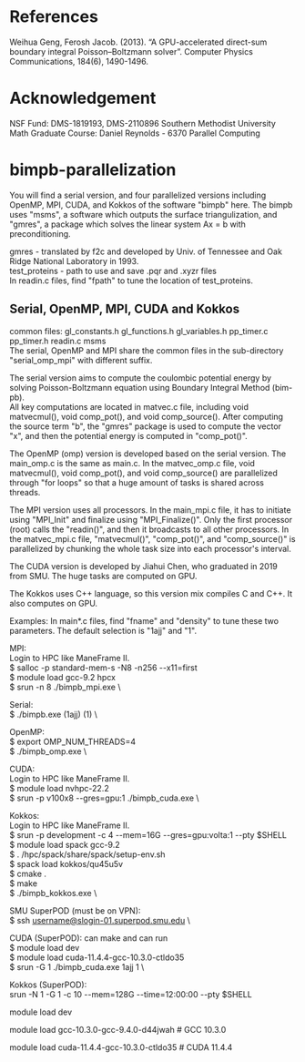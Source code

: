 # References
Weihua Geng, Ferosh Jacob. (2013). “A GPU-accelerated direct-sum boundary integral
Poisson–Boltzmann solver”. Computer Physics Communications, 184(6), 1490-1496.

# Acknowledgement
NSF Fund: DMS-1819193, DMS-2110896
Southern Methodist University Math Graduate Course: Daniel Reynolds - 6370 Parallel Computing

# bimpb-parallelization
You will find a serial version, and four parallelized versions including OpenMP, MPI, CUDA, and Kokkos of the software "bimpb" here. The bimpb uses "msms", a software which outputs the surface triangulization, and "gmres", a package which solves the linear system Ax = b with preconditioning.

gmres - translated by f2c and developed by Univ. of Tennessee and Oak Ridge National Laboratory in 1993. \
test_proteins - path to use and save .pqr and .xyzr files \
In readin.c files, find "fpath" to tune the location of test_proteins.

## Serial, OpenMP, MPI, CUDA and Kokkos
common files: gl_constants.h gl_functions.h gl_variables.h pp_timer.c pp_timer.h readin.c msms \
The serial, OpenMP and MPI share the common files in the sub-directory "serial_omp_mpi" with different suffix.

The serial version aims to compute the coulombic potential energy by solving Poisson-Boltzmann equation using Boundary Integral Method (bim-pb). \
All key computations are located in matvec.c file, including void matvecmul(), void comp_pot(), and void comp_source(). After computing the source term "b", the "gmres" package is used to compute the vector "x", and then the potential energy is computed in "comp_pot()".

The OpenMP (omp) version is developed based on the serial version. The main_omp.c is the same as main.c. In the matvec_omp.c file, void matvecmul(), void comp_pot(), and void comp_source() are parallelized through "for loops" so that a huge amount of tasks is shared across threads. 

The MPI version uses all processors. In the main_mpi.c file, it has to initiate using "MPI_Init" and finalize using "MPI_Finalize()". Only the first processor (root) calls the "readin()", and then it broadcasts to all other processors. In the matvec_mpi.c file, "matvecmul()", "comp_pot()", and "comp_source()" is parallelized by chunking the whole task size into each processor's interval. 

The CUDA version is developed by Jiahui Chen, who graduated in 2019 from SMU. The huge tasks are computed on GPU. 

The Kokkos uses C++ language, so this version mix compiles C and C++. It also computes on GPU. 

Examples:
In main*.c files, find "fname" and "density" to tune these two parameters. The default selection is "1ajj" and "1".

MPI: \
Login to HPC like ManeFrame II. \
$ salloc -p standard-mem-s -N8 -n256 --x11=first \
$ module load gcc-9.2 hpcx \
$ srun -n 8 ./bimpb_mpi.exe \

Serial: \
$ ./bimpb.exe (1ajj) (1) \

OpenMP: \
$ export OMP_NUM_THREADS=4 \
$ ./bimpb_omp.exe \

CUDA:  \
Login to HPC like ManeFrame II.  \
$ module load nvhpc-22.2  \
$ srun -p v100x8 --gres=gpu:1 ./bimpb_cuda.exe  \

Kokkos:  \
Login to HPC like ManeFrame II.  \
$ srun -p development -c 4 --mem=16G --gres=gpu:volta:1 --pty $SHELL \
$ module load spack gcc-9.2 \
$ . /hpc/spack/share/spack/setup-env.sh \
$ spack load kokkos/qu45u5v \
$ cmake . \
$ make \
$ ./bimpb_kokkos.exe \



SMU SuperPOD (must be on VPN): \
$ ssh username@slogin-01.superpod.smu.edu \

CUDA (SuperPOD):  can make and can run \
$ module load dev \
$ module load cuda-11.4.4-gcc-10.3.0-ctldo35 \
$ srun -G 1 ./bimpb_cuda.exe 1ajj 1 \


Kokkos (SuperPOD): \
srun -N 1 -G 1 -c 10 --mem=128G --time=12:00:00 --pty $SHELL

module load dev

module load gcc-10.3.0-gcc-9.4.0-d44jwah # GCC 10.3.0

module load cuda-11.4.4-gcc-10.3.0-ctldo35 # CUDA 11.4.4

<!-- module load kokkos-3.7.00-gcc-10.3.0-b7ltc3f # can make new and run new, but cannot run old

$ module load kokkos-3.6.00-gcc-10.3.0-wh67tbt # can make new and run old, but cannot run new -->



 <!-- 
Kokkos (SuperPOD): can make new and can run new, cannot run old \
$ module load spack gcc-10.3.0-gcc-9.4.0-d44jwah\
$ . /hpc/mp/spack/share/spack/setup-env.sh\
$ spack load kokkos/b7ltc3f # can make new and run new, cannot run old\
error:{\
$ ./bimpb_kokkos_old.exe 1ajj 1 \
./bimpb_kokkos_old.exe: error while loading shared libraries: libcudart.so.11.0: cannot open shared object file: No such file or directory\
}\

$ spack load kokkos/wh67tbt # can make new, cannot run both \
error: { \
$ ./bimpb_kokkos.exe 1ajj 1 \
Kokkos::OpenMP::initialize WARNING: OMP_PROC_BIND environment variable  not set \
  In general, for best performance with OpenMP 4.0 or better set OMP_PROC_BIND=spread and OMP_PLACES=threads \
  For best performance with OpenMP 3.1 set OMP_PROC_BIND=true \
  For unit testing set OMP_PROC_BIND=false \
3 ./bimpb_kokkos.exe 1ajj 1  \
count is:519 \
Segmentation fault (core dumped) \
} \ -->



<!-- 
#
MSMS terminated normally
Total Time real: 0.28 user: 0.18 sys: 0.00
../test_proteins/1a63.vert
nspt=10134, natm=2065, den=1.000000, prob=1.400000
finish reading vertices file...
nface=20264, natm=2065, den=1.000000, prob=1.400000
finish reading face file...
finish reading position file...
Segmentation fault (core dumped)

#
Thread 1 "bimpb_kokkos.ex" received signal SIGSEGV, Segmentation fault.
0x00007ffff5db0d9b in ?? () from /lib/x86_64-linux-gnu/libc.so.6
(gdb) 

error while loading shared libraries: libcuda.so.1: cannot open shared object file: No such file or directory

#
Kokkos::OpenMP::initialize WARNING: OMP_PROC_BIND environment variable not set
  In general, for best performance with OpenMP 4.0 or better set OMP_PROC_BIND=spread and OMP_PLACES=threads
  For best performance with OpenMP 3.1 set OMP_PROC_BIND=true
  For unit testing set OMP_PROC_BIND=false
3 ./bimpb_kokkos.exe 1ajj 1 
count is:519
Segmentation fault (core dumped)


///////////\
# cannot make files\
For bash/zsh/sh:\
$ . /hpc/mp/spack/share/spack/setup-env.sh\
For csh/tcsh:\
$ source /hpc/mp/spack/share/spack/setup-env.csh\
For fish:\
$ source /hpc/mp/spack/share/spack/setup-env.fish\
For Windows batch:\
$ source /hpc/mp/spack/share/spack/spack_cmd.bat\
$ spack load kokkos/75xmg2y






 -->